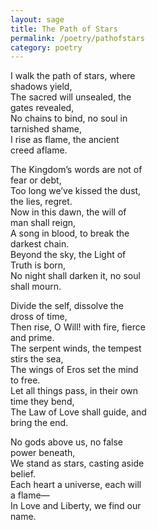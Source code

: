 ```yaml
---
layout: sage
title: The Path of Stars
permalink: /poetry/pathofstars
category: poetry
---
```


I walk the path of stars, where  
 shadows yield,  
The sacred will unsealed, the  
 gates revealed,  
No chains to bind, no soul in  
 tarnished shame,  
I rise as flame, the ancient  
creed aflame.

The Kingdom’s words are not of  
 fear or debt,  
Too long we’ve kissed the dust,  
 the lies, regret.  
Now in this dawn, the will of  
 man shall reign,  
A song in blood, to break the  
 darkest chain.  
Beyond the sky, the Light of  
 Truth is born,  
No night shall darken it, no soul  
 shall mourn.

Divide the self, dissolve the  
dross of time,  
Then rise, O Will! with fire, fierce  
 and prime.  
The serpent winds, the tempest  
 stirs the sea,  
The wings of Eros set the mind  
 to free.  
Let all things pass, in their own  
 time they bend,  
The Law of Love shall guide, and  
 bring the end.

No gods above us, no false  
 power beneath,  
We stand as stars, casting aside  
 belief.  
Each heart a universe, each will  
a flame—  
In Love and Liberty, we find our  
 name.
